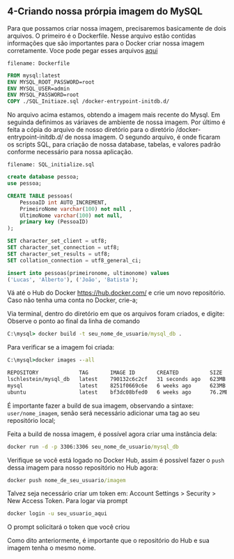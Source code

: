 ## **4-Criando nossa prórpia imagem do MySQL**

Para que possamos criar nossa imagem, precisaremos basicamente de dois arquivos.
O primeiro é o Dockerfile.
Nesse arquivo estão contidas informações que são importantes para o Docker criar nossa imagem corretamente.
Voce pode pegar esses arquivos [aqui](https://github.com/lschlestein/docker/tree/main/MySql-Image)

`filename: Dockerfile`
```Dockerfile
FROM mysql:latest
ENV MYSQL_ROOT_PASSWORD=root
ENV MYSQL_USER=admin
ENV MYSQL_PASSWORD=root
COPY ./SQL_Initiaze.sql /docker-entrypoint-initdb.d/
```
No arquivo acima estamos, obtendo a imagem mais recente do Mysql. Em seguinda definimos as váriaves de ambiente de nossa imagem. Por último é feita a cópia do arquivo de nosso diretório para o diretório /docker-entrypoint-initdb.d/ de nossa imagem.
O segundo arquivo, é onde ficaram os scripts SQL, para criação de nossa database, tabelas, e valores padrão conforme necessário para nossa aplicação.

`filename: SQL_initialize.sql`
```sql
create database pessoa;
use pessoa;

CREATE TABLE pessoas(
    PessoaID int AUTO_INCREMENT,
    PrimeiroNome varchar(100) not null ,
    UltimoNome varchar(100) not null,
    primary key (PessoaID)
);

SET character_set_client = utf8;
SET character_set_connection = utf8;
SET character_set_results = utf8;
SET collation_connection = utf8_general_ci;

insert into pessoas(primeironome, ultimonome) values
('Lucas', 'Alberto'), ('João', 'Batista');
```

Vá até o Hub do Docker https://hub.docker.com/ e crie um novo repositório.
Caso não tenha uma conta no Docker, crie-a;

Via terminal, dentro do diretório em que os arquivos foram criados, e digite:
Observe o ponto ao final da linha de comando
```cmd
C:\mysql> docker build -t seu_nome_de_usuario/mysql_db .
```
Para verificar se a imagem foi criada:
```cmd
C:\mysql>docker images --all
```
```cmd
REPOSITORY             TAG       IMAGE ID       CREATED          SIZE
lschlestein/mysql_db   latest    790132c6c2cf   31 seconds ago   623MB
mysql                  latest    8251f0669c6e   6 weeks ago      623MB
ubuntu                 latest    bf3dc08bfed0   6 weeks ago      76.2MB
```

É importante fazer a build de sua imagem, observando a sintaxe: `user/nome_imagem`, senão será necessário adicionar uma tag ao seu repositório local;

Feita a build de nossa imagem, é possível agora criar uma instância dela:

```cmd
docker run -d -p 3306:3306 seu_nome_de_usuario/mysql_db
```

Verifique se você está logado no Docker Hub, assim é possível fazer o `push` dessa imagem para nosso repositório no Hub agora:

```cmd
docker push nome_de_seu_usuario/imagem
```

Talvez seja necessário criar um token em: Account Settings > Security > New Access Token.
Para logar via prompt
```cmd
docker login -u seu_usuario_aqui
```
O prompt solicitará o token que você criou

Como dito anteriormente, é importante que o repositório do Hub e sua imagem tenha o mesmo nome.

